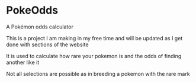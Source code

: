 # PokeOdds
A Pokémon odds calculator

This is a project I am making in my free time and will be updated as I get done with sections of the website

It is used to calculate how rare your pokemon is and the odds of finding another like it

Not all selections are possible as in breeding a pokemon with the rare mark